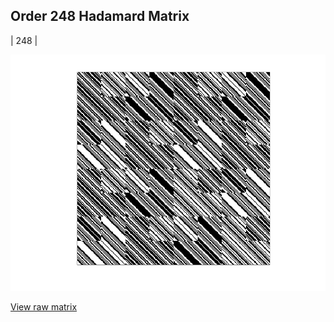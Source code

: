 ## Order 248 Hadamard Matrix

| 248 |

<img src="248.png" class="img-responsive" alt=""> 

[View raw matrix](order248.txt)
